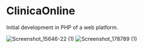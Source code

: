 # ClinicaOnline
 Initial development in PHP of a web platform.

![Screenshot_15646-22 (1)](https://user-images.githubusercontent.com/18754938/154299922-8aab9a16-0c2b-4097-8095-08224785b3da.png)
![Screenshot_178789 (1)](https://user-images.githubusercontent.com/18754938/154297226-5b53471b-a5ef-4323-8ac1-d770174db29d.png)



